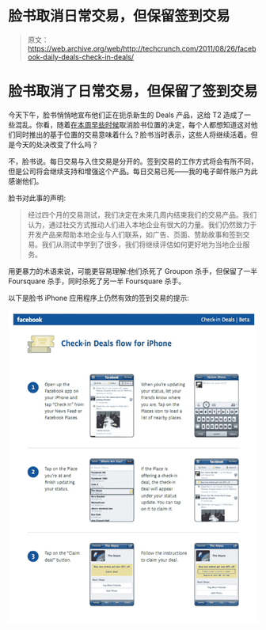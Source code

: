 # 脸书取消日常交易，但保留签到交易

> 原文：<https://web.archive.org/web/http://techcrunch.com/2011/08/26/facebook-daily-deals-check-in-deals/>

# 脸书取消了日常交易，但保留了签到交易

今天下午，脸书悄悄地宣布他们正在扼杀新生的 Deals 产品，这给 T2 造成了一些混乱。你看，随着[在本周早些时候](https://web.archive.org/web/20230205035201/https://techcrunch.com/2011/08/23/facebook-location-tagging/)取消脸书位置的决定，每个人都想知道这对他们同时推出的基于位置的交易意味着什么？脸书当时表示，这些人将继续活着。但是今天的处决改变了什么吗？

不，脸书说。每日交易与入住交易是分开的。签到交易的工作方式将会有所不同，但是公司将会继续支持和增强这个产品。每日交易已死——我的电子邮件账户为此感谢他们。

脸书对此事的声明:

> 经过四个月的交易测试，我们决定在未来几周内结束我们的交易产品。我们认为，通过社交方式推动人们进入本地企业有很大的力量。我们仍然致力于开发产品来帮助本地企业与人们联系，如广告、页面、赞助故事和签到交易。我们从测试中学到了很多，我们将继续评估如何更好地为当地企业服务。

用更暴力的术语来说，可能更容易理解:他们杀死了 Groupon 杀手，但保留了一半 Foursquare 杀手，同时杀死了另一半 Foursquare 杀手。

以下是脸书 iPhone 应用程序上仍然有效的签到交易的提示:

![](img/9a6e22cf0482fdb13a6038bbdcaf85eb.png "screen-shot-2011-08-23-at-1-33-11-pm")